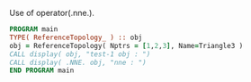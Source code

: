 Use of operator(.nne.).

``` fortran
PROGRAM main
TYPE( ReferenceTopology_ ) :: obj
obj = ReferenceTopology( Nptrs = [1,2,3], Name=Triangle3 )
CALL display( obj, "test-1 obj : ")
CALL display( .NNE. obj, "nne : ")
END PROGRAM main
```
